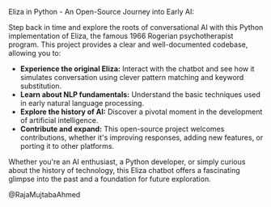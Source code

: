 Eliza in Python - An Open-Source Journey into Early AI:

Step back in time and explore the roots of conversational AI with this Python implementation of Eliza, the famous 1966 Rogerian psychotherapist program. This project provides a clear and well-documented codebase, allowing you to:

* **Experience the original Eliza:** Interact with the chatbot and see how it simulates conversation using clever pattern matching and keyword substitution.
* **Learn about NLP fundamentals:** Understand the basic techniques used in early natural language processing.
* **Explore the history of AI:** Discover a pivotal moment in the development of artificial intelligence.
* **Contribute and expand:** This open-source project welcomes contributions, whether it's improving responses, adding new features, or porting it to other platforms.

Whether you're an AI enthusiast, a Python developer, or simply curious about the history of technology, this Eliza chatbot offers a fascinating glimpse into the past and a foundation for future exploration.

@RajaMujtabaAhmed
